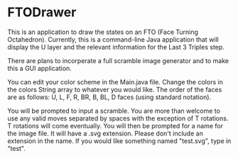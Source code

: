 # FTODrawer
This is an application to draw the states on an FTO (Face Turning Octahedron).
Currently, this is a command-line Java application that will display the U layer and the relevant information for the Last 3 Triples step.

There are plans to incorperate a full scramble image generator and to make this a GUI application.

You can edit your color scheme in the Main.java file.  Change the colors in the colors String array to whatever you would like.  The order of the faces are as follows:
U, L, F, R, BR, B, BL, D faces (using standard notation).

You will be prompted to input a scramble.  You are more than welcome to use any valid moves separated by spaces with the exception of T rotations.  T rotations will come eventually.
You will then be prompted for a name for the image file.  It will have a .svg extension.  Please don't include an extension in the name.  If you would like something named "test.svg", type in "test".
